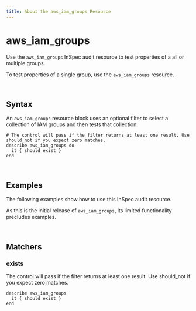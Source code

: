 ```yaml
---
title: About the aws_iam_groups Resource
---
```


# aws_iam_groups

Use the `aws_iam_groups` InSpec audit resource to test properties of a all or multiple groups.

To test properties of a single group, use the `aws_iam_groups` resource.

<br>

## Syntax

An `aws_iam_groups` resource block uses an optional filter to select a collection of IAM groups and then tests that collection.

    # The control will pass if the filter returns at least one result. Use should_not if you expect zero matches.
    describe aws_iam_groups do
      it { should exist }
    end

<br>

## Examples

The following examples show how to use this InSpec audit resource.

As this is the initial release of `aws_iam_groups`, its limited functionality precludes examples.

<br>

## Matchers

### exists

The control will pass if the filter returns at least one result. Use should_not if you expect zero matches.

    describe aws_iam_groups
      it { should exist }
    end
